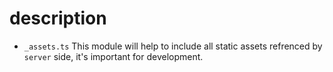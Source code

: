 # description

- `_assets.ts`
  This module will help to include all static assets refrenced by `server` side, it's important for development.

